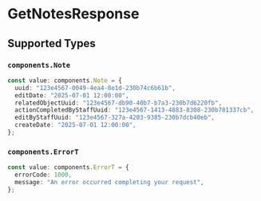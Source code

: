 # GetNotesResponse


## Supported Types

### `components.Note`

```typescript
const value: components.Note = {
  uuid: "123e4567-0049-4ea4-8e1d-230b74c6b61b",
  editDate: "2025-07-01 12:00:00",
  relatedObjectUuid: "123e4567-db90-40b7-b7a3-230b7d6220fb",
  actionCompletedByStaffUuid: "123e4567-1413-4883-8308-230b781337cb",
  editByStaffUuid: "123e4567-327a-4203-9385-230b7dcb40eb",
  createDate: "2025-07-01 12:00:00",
};
```

### `components.ErrorT`

```typescript
const value: components.ErrorT = {
  errorCode: 1000,
  message: "An error occurred completing your request",
};
```

